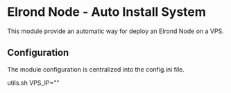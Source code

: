 
#	Elrond Node - Auto Install System

This module provide an automatic way for deploy an Elrond Node on a VPS.



## Configuration

The module configuration is centralized into the config.ini file.



utils.sh
	VPS_IP=""
